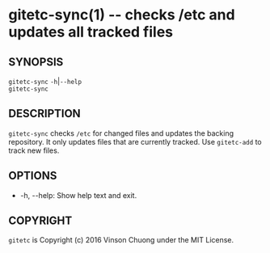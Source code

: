 # gitetc-sync(1) -- checks /etc and updates all tracked files

## SYNOPSIS
`gitetc-sync` `-h`|`--help`<br>
`gitetc-sync`<br>

## DESCRIPTION
`gitetc-sync` checks `/etc` for changed files and updates the backing
repository. It only updates files that are currently tracked. Use `gitetc-add`
to track new files.

## OPTIONS
* -h, --help:
  Show help text and exit.

## COPYRIGHT
`gitetc` is Copyright (c) 2016 Vinson Chuong under the MIT License.
